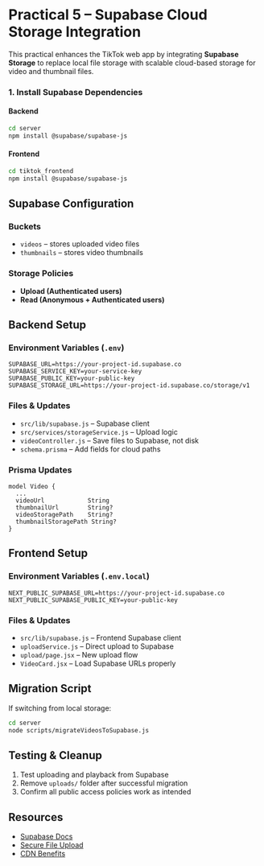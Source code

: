 # Practical 5 – Supabase Cloud Storage Integration

This practical enhances the TikTok web app by integrating **Supabase Storage** to replace local file storage with scalable cloud-based storage for video and thumbnail files.

### 1. Install Supabase Dependencies

#### Backend

```bash
cd server
npm install @supabase/supabase-js
```

#### Frontend

```bash
cd tiktok_frontend
npm install @supabase/supabase-js
```
## Supabase Configuration

### Buckets

* `videos` – stores uploaded video files
* `thumbnails` – stores video thumbnails

### Storage Policies

* **Upload (Authenticated users)**
* **Read (Anonymous + Authenticated users)**

## Backend Setup

### Environment Variables (`.env`)

```env
SUPABASE_URL=https://your-project-id.supabase.co
SUPABASE_SERVICE_KEY=your-service-key
SUPABASE_PUBLIC_KEY=your-public-key
SUPABASE_STORAGE_URL=https://your-project-id.supabase.co/storage/v1
```

### Files & Updates

* `src/lib/supabase.js` – Supabase client
* `src/services/storageService.js` – Upload logic
* `videoController.js` – Save files to Supabase, not disk
* `schema.prisma` – Add fields for cloud paths

### Prisma Updates

```prisma
model Video {
  ...
  videoUrl            String
  thumbnailUrl        String?
  videoStoragePath    String?
  thumbnailStoragePath String?
}
```

## Frontend Setup

### Environment Variables (`.env.local`)

```env
NEXT_PUBLIC_SUPABASE_URL=https://your-project-id.supabase.co
NEXT_PUBLIC_SUPABASE_PUBLIC_KEY=your-public-key
```

### Files & Updates

* `src/lib/supabase.js` – Frontend Supabase client
* `uploadService.js` – Direct upload to Supabase
* `upload/page.jsx` – New upload flow
* `VideoCard.jsx` – Load Supabase URLs properly

## Migration Script

If switching from local storage:

```bash
cd server
node scripts/migrateVideosToSupabase.js
```

## Testing & Cleanup

1. Test uploading and playback from Supabase
2. Remove `uploads/` folder after successful migration
3. Confirm all public access policies work as intended

## Resources

* [Supabase Docs](https://supabase.com/docs)
* [Secure File Upload](https://web.dev/articles/secure-file-upload)
* [CDN Benefits](https://www.cloudflare.com/learning/cdn/what-is-a-cdn/)

